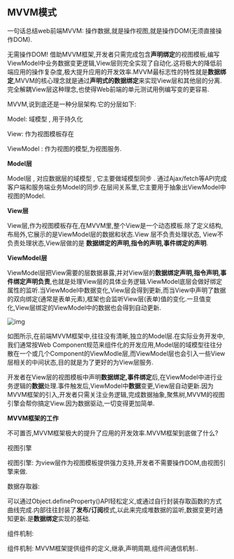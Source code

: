 ## MVVM模式

一句话总结web前端MVVM: 操作数据,就是操作视图,就是操作DOM(无须直接操作DOM).

无需操作DOM! 借助MVVM框架,开发者只需完成包含**声明绑定**的视图模板,编写ViewModel中业务数据变更逻辑,View层则完全实现了自动化.这将极大的降低前端应用的操作复杂度,极大提升应用的开发效率.MVVM最标志性的特性就是**数据绑定**,MVVM的核心理念就是通过**声明式的数据绑定**来实现View层和其他层的分离.完全解耦View层这种理念,也使得Web前端的单元测试用例编写变的更容易.

MVVM,说到底还是一种分层架构.它的分层如下:

Model: 域模型 , 用于持久化

View: 作为视图模板存在

ViewModel : 作为视图的模型,为视图服务.

**Model层**

Model层 , 对应数据层的域模型 , 它主要做域模型同步 . 通过Ajax/fetch等API完成客户端和服务端业务Model的同步.在层间关系里,它主要用于抽象出ViewModel中视图的Model.

**View层**

View层,作为视图模板存在,在MVVM里,整个View是一个动态模板.除了定义结构,布局外,它展示的是ViewModel层的数据和状态.View 层不负责处理状态, View不负责处理状态,View层做的是 **数据绑定的声明,指令的声明,事件绑定的声明**.

**ViewModel层**

ViewModel层把View需要的层数据暴露,并对View层的**数据绑定声明,指令声明,事件绑定声明负责**,也就是处理View层的具体业务逻辑.ViewModel底层会做好绑定属性的监听.当ViewModel中数据变化,View层会得到更新,而当View中声明了数据的双向绑定(通常是表单元素),框架也会监听View层(表单)值的变化.一旦值变化,View层绑定的ViewModel中的数据也会得到自动更新.

![img](https://p1-jj.byteimg.com/tos-cn-i-t2oaga2asx/gold-user-assets/2017/8/21/695acd06665b36ac9dbb953df763b6de~tplv-t2oaga2asx-zoom-in-crop-mark:4536:0:0:0.image) 

如图所示,在前端MVVM框架中,往往没有清晰,独立的Model层.在实际业务开发中,我们通常按Web Component规范来组件化的开发应用,Model层的域模型往往分散在一个或几个Component的ViewModle层,而ViewModel层也会引入一些View层相关的中间状态,目的就是为了更好的为View层服务.

开发者在View层的视图模板中声明**数据绑定,事件绑定**后,在ViewModel中进行业务逻辑的**数据**处理.事件触发后,ViewModel中**数据**变更,View层自动更新.因为MVVM框架的引入,开发者只需关注业务逻辑,完成数据抽象,聚焦树,MVVM的视图引擎会帮你搞定View.因为数据驱动,一切变得更加简单.

**MVVM框架的工作**

不可置否,MVVM框架极大的提升了应用的开发效率.MVVM框架到底做了什么?

视图引擎

视图引擎: 为view层作为视图模板提供强力支持,开发者不需要操作DOM,由视图引擎来做.

数据存取器:

可以通过Object.defineProperty()API轻松定义,或通过自行封装存取函数的方式曲线完成.内部往往封装了**发布/订阅**模式,以此来完成堆数据的监听,数据变更时通知更新.是**数据绑定**实现的基础.

组件机制:

组件机制: MVVM框架提供组件的定义,继承,声明周期,组件间通信机制..

